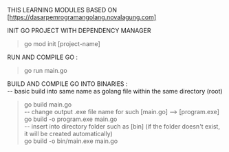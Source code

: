 THIS LEARNING MODULES BASED ON 
[https://dasarpemrogramangolang.novalagung.com]

INIT GO PROJECT WITH DEPENDENCY MANAGER
> go mod init [project-name]

RUN AND COMPILE GO : 
> go run main.go

BUILD AND COMPILE GO INTO BINARIES :  
-- basic build into same name as golang file within the same directory (root)  
> go build main.go  
-- change output .exe file name for such [main.go] --> [program.exe]  
> go build -o program.exe main.go  
-- insert into directory folder such as [bin] (if the folder doesn't exist, it will be created automatically)  
> go build -o bin/main.exe main.go
